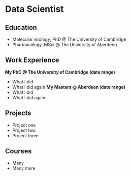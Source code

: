 # Data Scientist

## Education
- Molecular virology, PhD @ The University of Cambridge
- Pharmacology, MSci @ The University of Aberdeen

## Work Experience
**My PhD @ The University of Cambridge (date range)**
- What I did
- What I did again
**My Masters @ Aberdeen (date range)**
- What I did
- What I did again

## Projects
- Project one
- Project two
- Project three

## Courses
- Many
- Many more
